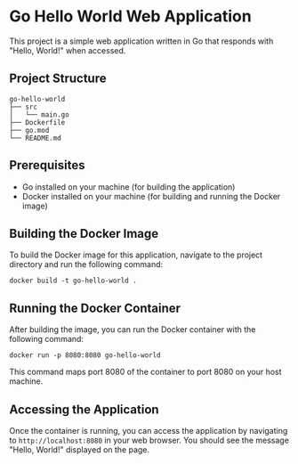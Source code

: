 # Go Hello World Web Application

This project is a simple web application written in Go that responds with "Hello, World!" when accessed.

## Project Structure

```
go-hello-world
├── src
│   └── main.go
├── Dockerfile
├── go.mod
└── README.md
```

## Prerequisites

- Go installed on your machine (for building the application)
- Docker installed on your machine (for building and running the Docker image)

## Building the Docker Image

To build the Docker image for this application, navigate to the project directory and run the following command:

```
docker build -t go-hello-world .
```

## Running the Docker Container

After building the image, you can run the Docker container with the following command:

```
docker run -p 8080:8080 go-hello-world
```

This command maps port 8080 of the container to port 8080 on your host machine.

## Accessing the Application

Once the container is running, you can access the application by navigating to `http://localhost:8080` in your web browser. You should see the message "Hello, World!" displayed on the page.
